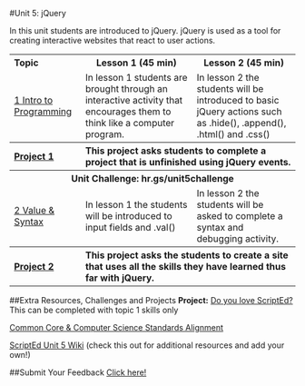 #Unit 5: jQuery

In this unit students are introduced to jQuery. jQuery is used as a tool for creating interactive websites that react to user actions.

<table>
<tr>
	<th align="left">Topic</th>
	<th>Lesson 1 (45 min)</th>
	<th>Lesson 2 (45 min)</th>
</tr>
<tr>
	<td align="left"> <a href="topics/topic1">1 Intro to Programming</a> </td>
	<td>In lesson 1 students are brought through an interactive activity that encourages them to think like a computer program. </td>
	<td>In lesson 2 the students will be introduced to basic jQuery actions such as .hide(), .append(), .html() and .css()</td>
</tr>
<tr>
	<th align="left"><a href ="projects/project1" >Project 1 </a> </th>
	<th align="left" colspan="2">This project asks students to complete a project that is unfinished using jQuery events. </th>
</tr>
<tr>
	<th align="center" colspan="3">Unit Challenge: hr.gs/unit5challenge </th>
</tr>
<tr>
	<td align="left"> <a href="topics/topic2">2 Value & Syntax </a> </td>
	<td>In lesson 1 the students will be introduced to input fields and .val()  </td>
	<td>In lesson 2 the students will be asked to complete a syntax and debugging activity. </td>
</tr>
<tr>
	<th align="left"><a href ="projects/project2" >Project 2 </a> </th>
	<th align="left" colspan="2">This project asks the students to create a site that uses all the skills they have learned thus far with jQuery. </th>
</tr>


</table>


##Extra Resources, Challenges and Projects
**Project:** [Do you love ScriptEd?](https://popcode.org/?gist=0b45fb64254646f993da2804b691a497) This can be completed with topic 1 skills only

[Common Core & Computer Science Standards Alignment](csStandards.md)

<a href="https://github.com/ScriptEdcurriculum/curriculum2016/wiki/foundationsCourse#unit-5-jquery">ScriptEd Unit 5 Wiki</a> (check this out for additional resources and add your own!)

##Submit Your Feedback
<a href="https://docs.google.com/forms/d/e/1FAIpQLSfx0wkLyw_jSOhWR2yY8GTR8TV2NXYZc40us7aPHnl9bO6WAQ/viewform">Click here!</a>



